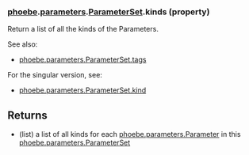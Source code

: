### [phoebe](phoebe.md).[parameters](phoebe.parameters.md).[ParameterSet](phoebe.parameters.ParameterSet.md).kinds (property)




Return a list of all the kinds of the Parameters.

See also:
* [phoebe.parameters.ParameterSet.tags](phoebe.parameters.ParameterSet.tags.md)

For the singular version, see:
* [phoebe.parameters.ParameterSet.kind](phoebe.parameters.ParameterSet.kind.md)

Returns
--------
* (list) a list of all kinds for each [phoebe.parameters.Parameter](phoebe.parameters.Parameter.md)
    in this [phoebe.parameters.ParameterSet](phoebe.parameters.ParameterSet.md)

